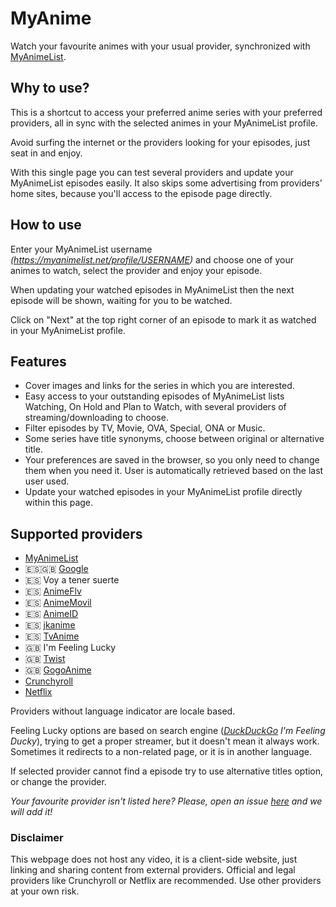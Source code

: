 # MyAnime
Watch your favourite animes with your usual provider, synchronized with [MyAnimeList](https://myanimelist.net/).

## Why to use?
This is a shortcut to access your preferred anime series with your preferred providers, all in sync with the selected animes in your MyAnimeList profile.

Avoid surfing the internet or the providers looking for your episodes, just seat in and enjoy. 

With this single page you can test several providers and update your MyAnimeList episodes easily. It also skips some advertising from providers' home sites, because you'll access to the episode page directly.

## How to use
Enter your MyAnimeList username _(https://myanimelist.net/profile/USERNAME)_ and choose one of your animes to watch, select the provider and enjoy your episode.

When updating your watched episodes in MyAnimeList then the next episode will be shown, waiting for you to be watched.

Click on "Next" at the top right corner of an episode to mark it as watched in your MyAnimeList profile.

## Features
- Cover images and links for the series in which you are interested.
- Easy access to your outstanding episodes of MyAnimeList lists Watching, On Hold and Plan to Watch, with several providers of streaming/downloading to choose.
- Filter episodes by TV, Movie, OVA, Special, ONA or Music.
- Some series have title synonyms, choose between original or alternative title.
- Your preferences are saved in the browser, so you only need to change them when you need it. User is automatically retrieved based on the last user used.
- Update your watched episodes in your MyAnimeList profile directly within this page.

## Supported providers
- [MyAnimeList](https://myanimelist.net/)
- 🇪🇸🇬🇧 [Google](https://www.google.com/)
- 🇪🇸 Voy a tener suerte
- 🇪🇸 [AnimeFlv](https://www.animeflv.net)
- 🇪🇸 [AnimeMovil](https://animemovil.com/)
- 🇪🇸 [AnimeID](https://www.animeid.tv/)
- 🇪🇸 [jkanime](http://jkanime.net/)
- 🇪🇸 [TvAnime](http://tvanime.org/)
- 🇬🇧 I'm Feeling Lucky
- 🇬🇧 [Twist](https://twist.moe/)
- 🇬🇧 [GogoAnime](https://www2.gogoanime.se/)
- [Crunchyroll](https://www.crunchyroll.com/)
- [Netflix](https://www.netflix.com/)

Providers without language indicator are locale based.

Feeling Lucky options are based on search engine (_[DuckDuckGo](https://duckduckgo.com/) I'm Feeling Ducky_), trying to get a proper streamer, but it doesn't mean it always work. Sometimes it redirects to a non-related page, or it is in another language.

If selected provider cannot find a episode try to use alternative titles option, or change the provider.

_Your favourite provider isn't listed here? Please, open an issue [here](http://github.com/Carleslc/MyAnime/issues) and we will add it!_

### Disclaimer
This webpage does not host any video, it is a client-side website, just linking and sharing content from external providers. Official and legal providers like Crunchyroll or Netflix are recommended. Use other providers at your own risk.
